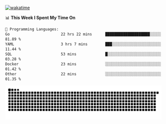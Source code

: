 [![wakatime](https://wakatime.com/badge/user/384f91c6-4eee-411f-8f3b-1b691f58a544.svg)](https://wakatime.com/@384f91c6-4eee-411f-8f3b-1b691f58a544)

<!--START_SECTION:waka-->
📊 **This Week I Spent My Time On** 

```text
💬 Programming Languages: 
Go                       22 hrs 22 mins      ████████████████████░░░░░   81.89 % 
YAML                     3 hrs 7 mins        ███░░░░░░░░░░░░░░░░░░░░░░   11.44 % 
SQL                      53 mins             █░░░░░░░░░░░░░░░░░░░░░░░░   03.28 % 
Docker                   23 mins             ░░░░░░░░░░░░░░░░░░░░░░░░░   01.42 % 
Other                    22 mins             ░░░░░░░░░░░░░░░░░░░░░░░░░   01.35 % 
```


<!--END_SECTION:waka-->

<picture>
  <source media="(prefers-color-scheme: dark)" srcset="https://raw.githubusercontent.com/fuwx295/fuwx295/output/github-contribution-grid-snake-dark.svg">
  <source media="(prefers-color-scheme: light)" srcset="https://raw.githubusercontent.com/fuwx295/fuwx295/output/github-contribution-grid-snake.svg">
  <img alt="github contribution grid snake animation" src="https://raw.githubusercontent.com/fuwx295/fuwx295/output/github-contribution-grid-snake.svg">
</picture>
